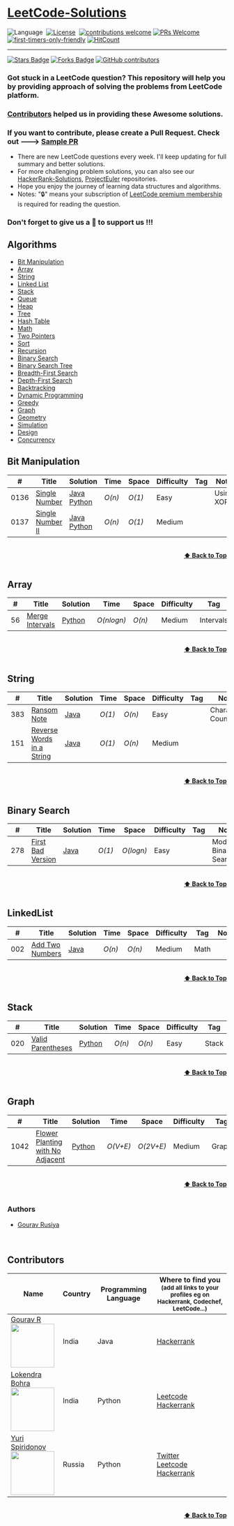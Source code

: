 # [LeetCode-Solutions](https://leetcode.com/problemset/all/)

![Language](https://img.shields.io/badge/language-Python%20%2F%20Java%20%2F%20JS-orange.svg)&nbsp;
[![License](https://img.shields.io/badge/license-MIT-blue.svg)](./LICENSE)&nbsp;
[![contributions welcome](https://img.shields.io/badge/contributions-welcome-brightgreen.svg?style=flat)](https://github.com/dwyl/esta/issues)
[![PRs Welcome](https://img.shields.io/badge/PRs-welcome-brightgreen.svg?style=flat-square)](https://github.com/codedecks-in/LeetCode-Solutions/blob/master/CONTRIBUTING.md)
[![first-timers-only-friendly](http://img.shields.io/badge/first--timers--only-friendly-blue.svg?style=flat-square)](https://code.publiclab.org#r=all)
[![HitCount](http://hits.dwyl.io/GouravRusiya30/SpringBootRestAPI.svg)](http://hits.dwyl.io/GouravRusiya30/SpringBootRestAPI)
<!--[![Open Source Love](https://badges.frapsoft.com/os/v1/open-source.svg?v=103)](https://github.com/ellerbrock/open-source-badges/)
<a href="https://github.com/codedecks-in/LeetCode-Solutions/pulls"><img src="https://img.shields.io/github/issues-pr/codedecks-in/LeetCode-Solutions" alt="Pull Requests Badge"/></a>
<a href="https://github.com/codedecks-in/LeetCode-Solutions/issues"><img src="https://img.shields.io/github/issues/codedecks-in/LeetCode-Solutions" alt="Issues Badge"/></a>
-->

-----------------------
<a href="https://github.com/codedecks-in/LeetCode-Solutions/stargazers"><img src="https://img.shields.io/github/stars/codedecks-in/LeetCode-Solutions" alt="Stars Badge"/></a>
<a href="https://github.com/codedecks-in/LeetCode-Solutions/network/members"><img src="https://img.shields.io/github/forks/codedecks-in/LeetCode-Solutions" alt="Forks Badge"/></a>
<a href="https://github.com/codedecks-in/LeetCode-Solutions/graphs/contributors"><img alt="GitHub contributors" src="https://img.shields.io/github/contributors/codedecks-in/LeetCode-Solutions?color=2b9348"></a>

### Got stuck in a LeetCode question? This repository will help you by providing approach of solving the problems from LeetCode platform.

### [Contributors](#contributors) helped us in providing these Awesome solutions.
### If you want to contribute, please create a Pull Request. Check out ---> [Sample PR](https://github.com/codedecks-in/LeetCode-Solutions/pull/3)


- There are new LeetCode questions every week. I'll keep updating for full summary and better solutions.
- For more challenging problem solutions, you can also see our [HackerRank-Solutions](https://github.com/codedecks-in/HackerRank-Solutions), [ProjectEuler](https://github.com/codedecks-in/ProjectEuler-Solutions) repositories.
- Hope you enjoy the journey of learning data structures and algorithms.
- Notes: "🔒" means your subscription of [LeetCode premium membership](https://leetcode.com/subscribe/) is required for reading the question.

### Don't forget to give us a 🌟 to support us !!!

## Algorithms

* [Bit Manipulation](#bit-manipulation)
* [Array](#array)
* [String](#string)
* [Linked List](#linked-list)
* [Stack](#stack)
* [Queue](#queue)
* [Heap](#heap)
* [Tree](#tree)
* [Hash Table](#hash-table)
* [Math](#math)
* [Two Pointers](#two-pointers)
* [Sort](#sort)
* [Recursion](#recursion)
* [Binary Search](#binary-search)
* [Binary Search Tree](#binary-search-tree)
* [Breadth-First Search](#breadth-first-search)
* [Depth-First Search](#depth-first-search)
* [Backtracking](#backtracking)
* [Dynamic Programming](#dynamic-programming)
* [Greedy](#greedy)
* [Graph](#graph)
* [Geometry](#geometry)
* [Simulation](#simulation)
* [Design](#design)
* [Concurrency](#concurrency)


## Bit Manipulation
|  #  | Title           |  Solution       |  Time           | Space           | Difficulty    | Tag          | Note|
|-----|---------------- | --------------- | --------------- | --------------- | ------------- |--------------|-----|
0136 | [Single Number](https://leetcode.com/problems/single-number/) | [Java](./Java/single-number.java) <br> [Python](./Python/single-number.py) | _O(n)_       | _O(1)_          | Easy         | | Using XOR |
0137 | [Single Number II](https://leetcode.com/problems/single-number-ii/) | [Java](./Java/single-number-ii.java) <br> [Python](./Python/single-number-ii.py) | _O(n)_ | _O(1)_          | Medium         |||


<br/>
<div align="right">
    <b><a href="#algorithms">⬆️ Back to Top</a></b>
</div>
<br/>


## Array
|  #  | Title           |  Solution       |  Time           | Space           | Difficulty    | Tag          | Note| 
|-----|---------------- | --------------- | --------------- | --------------- | ------------- |--------------|-----|
56| [Merge Intervals](https://leetcode.com/problems/merge-intervals)|[Python](./Python/56_MergeIntervals.py)|_O(nlogn)_|_O(n)_|Medium|Intervals||


<br/>
<div align="right">
    <b><a href="#algorithms">⬆️ Back to Top</a></b>
</div>
<br/>


## String
|  #  | Title           |  Solution       |  Time           | Space           | Difficulty    | Tag          | Note| 
|-----|---------------- | --------------- | --------------- | --------------- | ------------- |--------------|-----|
383| [Ransom Note](https://leetcode.com/problems/ransom-note/)|[Java](./Java/ransom-note.java.java)|_O(1)_|_O(n)_|Easy|| Character Count |
151| [Reverse Words in a String](https://leetcode.com/problems/reverse-words-in-a-string/)|[Java](./Java/reverse-words-in-a-string.java)|_O(1)_|_O(n)_|Medium|||

<br/>
<div align="right">
    <b><a href="#algorithms">⬆️ Back to Top</a></b>
</div>
<br/>

## Binary Search
|  #  | Title           |  Solution       |  Time           | Space           | Difficulty    | Tag          | Note| 
|-----|---------------- | --------------- | --------------- | --------------- | ------------- |--------------|-----|
278| [First Bad Version](https://leetcode.com/problems/first-bad-version/)|[Java](./Java/May-LeetCoding-Challenge/Day-1-First-Bad-Version.java)|_O(1)_|_O(logn)_|Easy|| Modified Binary Search |

<br/>
<div align="right">
    <b><a href="#algorithms">⬆️ Back to Top</a></b>
</div>
<br/>

## LinkedList
|  #  | Title           |  Solution       |  Time           | Space           | Difficulty    | Tag          | Note| 
|-----|---------------- | --------------- | --------------- | --------------- | ------------- |--------------|-----|
002| [Add Two Numbers](https://leetcode.com/problems/add-two-numbers/)|[Java](./Java/add-two-numbers.java)|_O(n)_|_O(n)_|Medium|Math||

<br/>
<div align="right">
    <b><a href="#algorithms">⬆️ Back to Top</a></b>
</div>
<br/>

## Stack
|  #  | Title           |  Solution       |  Time           | Space           | Difficulty    | Tag          | Note| 
|-----|---------------- | --------------- | --------------- | --------------- | ------------- |--------------|-----|
|020|[Valid Parentheses](https://leetcode.com/problems/valid-parentheses/)|[Python](./Python/20_ValidParentheses.py)|_O(n)_|_O(n)_|Easy|Stack||

<br/>
<div align="right">
    <b><a href="#algorithms">⬆️ Back to Top</a></b>
</div>
<br/>


## Graph
|  #  | Title           |  Solution       |  Time           | Space           | Difficulty    | Tag          | Note| 
|-----|---------------- | --------------- | --------------- | --------------- | ------------- |--------------|-----|
|1042|[Flower Planting with No Adjacent](https://leetcode.com/problems/flower-planting-with-no-adjacent/)|[Python](./Python/1042_FlowerPlantingwithNoAdjacent.py)|_O(V+E)_|_O(2V+E)_|Medium|Graph|Graph Coloring|


<br/>
<div align="right">
    <b><a href="#algorithms">⬆️ Back to Top</a></b>
</div>
<br/>


### Authors
* [Gourav Rusiya](https://github.com/GouravRusiya30/)

<br>

## Contributors

| Name                                                                                                                               | Country               | Programming Language           | Where to find you<br><sup>(add all links to your profiles eg on Hackerrank, Codechef, LeetCode...)</sup>|
|------------------------------------------------------------------------------------------------------------------------------------|-----------------------|--------------------------------|-----------------------------------------------------------------------------------------------|
| [Gourav R](https://github.com/GouravRusiya30/) <br> <img src="https://github.com/GouravRusiya30.png" width="100" height="100">               | India              | Java                           |                  [Hackerrank](https://www.hackerrank.com/gouravrusiya786)                                                                    | 
| [Lokendra Bohra](https://github.com/lokendra1704/) <br> <img src="https://github.com/lokendra1704.png" width="100" height="100">               | India              | Python                           |                  [Leetcode](https://t.co/u0OByxhcHA)  <br> [Hackerrank](https://www.hackerrank.com/lokendra17)                                                                        | 
| [Yuri Spiridonov](https://github.com/YuriSpiridonov) <br> <img src="https://github.com/YuriSpiridonov.png" width="100" height="100">           | Russia              | Python                           |                 [Twitter](https://twitter.com/YuriSpiridonov)<br>[Leetcode](https://leetcode.com/yurispiridonov/)<br>[Hackerrank](https://www.hackerrank.com/YuriSpiridonov)|

<br/>
<div align="right">
    <b><a href="#algorithms">⬆️ Back to Top</a></b>
</div>
<br/>
